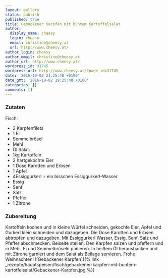 ```yaml
---
layout: gallery
status: publish
published: true
title: Gebackener Karpfen mit buntem Kartoffelsalat
author:
  display_name: cheesy
  login: cheesy
  email: christine@cheesy.at
  url: http://www.cheesy.at/
author_login: cheesy
author_email: christine@cheesy.at
author_url: http://www.cheesy.at/
wordpress_id: 31745
wordpress_url: http://www.cheesy.at/?page_id=31745
date: '2016-10-02 21:25:48 +0100'
date_gmt: '2016-10-02 19:25:48 +0100'
categories: []
comments: []
---
```

### Zutaten
Fisch:
* 2 Karpfenfilets
* 1 Ei
* Semmelbrösel
* Mehl
* Öl
Salat:
* 1kg Kartoffeln
* 2 hartgekochte Eier
* 1 Dose Karotten und Erbsen
* 1 Apfel
* 4Essiggurkerl + ein bisschen Essiggurkerl-Wasser
* Essig
* Senf
* Salz
* Pfeffer
* 1 Zitrone
### Zubereitung
Kartoffeln kochen und in kleine Würfel schneiden, gekochte Eier, Apfel und Gurkerl klein schneiden und dazugeben. Die Dose Karotten und Erbsen abtropfen und dazugeben. Mit Essiggurkerl Wasser, Essig, Senf, Salz und Pfeffer abschmecken. Beiseite stellen. Den Karpfen salzen und pfeffern und in Mehl, Ei und Semmelbröseln panieren. In heißem Öl herausbacken und mit Zitrone garniert und dem Salat als Beilage servieren. Frohe Weihnachten!
![Gebackener Karpfen]({% link _rezepte/hauptspeisen/fisch/gebackener-karpfen-mit-buntem-kartoffelsalat/Gebackener-Karpfen.jpg %})
